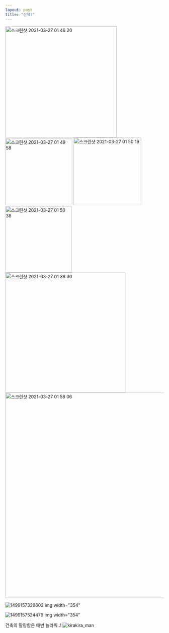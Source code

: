 ```yaml
---
layout: post
title: "산책!"
---
```

<img width="354" alt="스크린샷 2021-03-27 01 46 20" src="https://user-images.githubusercontent.com/81041256/112665352-51021500-8e9e-11eb-9a62-ae80a76f0f3d.png">

<img width="213" alt="스크린샷 2021-03-27 01 49 58" src="https://user-images.githubusercontent.com/81041256/112665824-cec62080-8e9e-11eb-9344-bbaed2892fe0.png">

<img width="215" alt="스크린샷 2021-03-27 01 50 19" src="https://user-images.githubusercontent.com/81041256/112665836-d1287a80-8e9e-11eb-828d-56ce98f6e8d9.png">

<img width="211" alt="스크린샷 2021-03-27 01 50 38" src="https://user-images.githubusercontent.com/81041256/112665848-d38ad480-8e9e-11eb-822a-541d8bb5feba.png">

<img width="382" alt="스크린샷 2021-03-27 01 38 30" src="https://user-images.githubusercontent.com/81041256/112665360-52cbd880-8e9e-11eb-90a1-a958b64ff78f.png">

<img width="653" alt="스크린샷 2021-03-27 01 58 06" src="https://user-images.githubusercontent.com/81041256/112666846-eeaa1400-8e9f-11eb-8875-f30743aa6f8f.png">

![1499157329602](https://user-images.githubusercontent.com/81041256/112667131-3b8dea80-8ea0-11eb-9b73-a3ae042652a8.jpeg) img width="354"

![1499157524479](https://user-images.githubusercontent.com/81041256/112667136-3d57ae00-8ea0-11eb-89a3-c753cc8f282c.jpeg) img width="354"

건축의 말랑함은 매번 놀라워..! ![kirakira_man](https://user-images.githubusercontent.com/81041256/112669394-08008f80-8ea3-11eb-8f2f-51764919080d.png)<img width="222">
